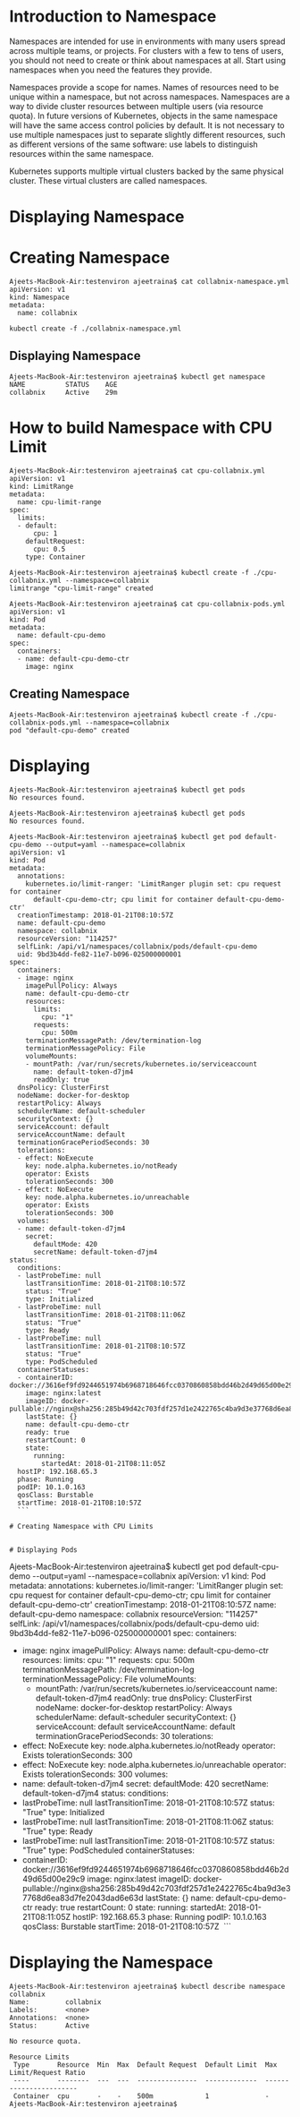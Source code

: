 # Introduction to Namespace

Namespaces are intended for use in environments with many users spread across multiple teams, or projects. For clusters with a few to tens of users, you should not need to create or think about namespaces at all. Start using namespaces when you need the features they provide.

Namespaces provide a scope for names. Names of resources need to be unique within a namespace, but not across namespaces.
Namespaces are a way to divide cluster resources between multiple users (via resource quota).
In future versions of Kubernetes, objects in the same namespace will have the same access control policies by default.
It is not necessary to use multiple namespaces just to separate slightly different resources, such as different versions of the same software: use labels to distinguish resources within the same namespace.

Kubernetes supports multiple virtual clusters backed by the same physical cluster. These virtual clusters are called namespaces.


# Displaying Namespace


# Creating Namespace


```
Ajeets-MacBook-Air:testenviron ajeetraina$ cat collabnix-namespace.yml 
apiVersion: v1
kind: Namespace
metadata:
  name: collabnix
```

```
kubectl create -f ./collabnix-namespace.yml
```

## Displaying Namespace

```
Ajeets-MacBook-Air:testenviron ajeetraina$ kubectl get namespace
NAME          STATUS    AGE
collabnix     Active    29m
```

# How to build Namespace with CPU Limit

```
Ajeets-MacBook-Air:testenviron ajeetraina$ cat cpu-collabnix.yml 
apiVersion: v1
kind: LimitRange
metadata:
  name: cpu-limit-range
spec:
  limits:
  - default:
      cpu: 1
    defaultRequest:
      cpu: 0.5
    type: Container

```

```
Ajeets-MacBook-Air:testenviron ajeetraina$ kubectl create -f ./cpu-collabnix.yml --namespace=collabnix
limitrange "cpu-limit-range" created
```


```
Ajeets-MacBook-Air:testenviron ajeetraina$ cat cpu-collabnix-pods.yml 
apiVersion: v1
kind: Pod
metadata:
  name: default-cpu-demo
spec:
  containers:
  - name: default-cpu-demo-ctr
    image: nginx
```
## Creating Namespace

```
Ajeets-MacBook-Air:testenviron ajeetraina$ kubectl create -f ./cpu-collabnix-pods.yml --namespace=collabnix
pod "default-cpu-demo" created
```

# Displaying 

```
Ajeets-MacBook-Air:testenviron ajeetraina$ kubectl get pods
No resources found.
```

```
Ajeets-MacBook-Air:testenviron ajeetraina$ kubectl get pods
No resources found.
```

```
Ajeets-MacBook-Air:testenviron ajeetraina$ kubectl get pod default-cpu-demo --output=yaml --namespace=collabnix
apiVersion: v1
kind: Pod
metadata:
  annotations:
    kubernetes.io/limit-ranger: 'LimitRanger plugin set: cpu request for container
      default-cpu-demo-ctr; cpu limit for container default-cpu-demo-ctr'
  creationTimestamp: 2018-01-21T08:10:57Z
  name: default-cpu-demo
  namespace: collabnix
  resourceVersion: "114257"
  selfLink: /api/v1/namespaces/collabnix/pods/default-cpu-demo
  uid: 9bd3b4dd-fe82-11e7-b096-025000000001
spec:
  containers:
  - image: nginx
    imagePullPolicy: Always
    name: default-cpu-demo-ctr
    resources:
      limits:
        cpu: "1"
      requests:
        cpu: 500m
    terminationMessagePath: /dev/termination-log
    terminationMessagePolicy: File
    volumeMounts:
    - mountPath: /var/run/secrets/kubernetes.io/serviceaccount
      name: default-token-d7jm4
      readOnly: true
  dnsPolicy: ClusterFirst
  nodeName: docker-for-desktop
  restartPolicy: Always
  schedulerName: default-scheduler
  securityContext: {}
  serviceAccount: default
  serviceAccountName: default
  terminationGracePeriodSeconds: 30
  tolerations:
  - effect: NoExecute
    key: node.alpha.kubernetes.io/notReady
    operator: Exists
    tolerationSeconds: 300
  - effect: NoExecute
    key: node.alpha.kubernetes.io/unreachable
    operator: Exists
    tolerationSeconds: 300
  volumes:
  - name: default-token-d7jm4
    secret:
      defaultMode: 420
      secretName: default-token-d7jm4
status:
  conditions:
  - lastProbeTime: null
    lastTransitionTime: 2018-01-21T08:10:57Z
    status: "True"
    type: Initialized
  - lastProbeTime: null
    lastTransitionTime: 2018-01-21T08:11:06Z
    status: "True"
    type: Ready
  - lastProbeTime: null
    lastTransitionTime: 2018-01-21T08:10:57Z
    status: "True"
    type: PodScheduled
  containerStatuses:
  - containerID: docker://3616ef9fd9244651974b6968718646fcc0370860858bdd46b2d49d65d00e29c9
    image: nginx:latest
    imageID: docker-pullable://nginx@sha256:285b49d42c703fdf257d1e2422765c4ba9d3e37768d6ea83d7fe2043dad6e63d
    lastState: {}
    name: default-cpu-demo-ctr
    ready: true
    restartCount: 0
    state:
      running:
        startedAt: 2018-01-21T08:11:05Z
  hostIP: 192.168.65.3
  phase: Running
  podIP: 10.1.0.163
  qosClass: Burstable
  startTime: 2018-01-21T08:10:57Z
  ```

# Creating Namespace with CPU Limits


# Displaying Pods

```
Ajeets-MacBook-Air:testenviron ajeetraina$ kubectl get pod default-cpu-demo --output=yaml --namespace=collabnix
apiVersion: v1
kind: Pod
metadata:
  annotations:
    kubernetes.io/limit-ranger: 'LimitRanger plugin set: cpu request for container
      default-cpu-demo-ctr; cpu limit for container default-cpu-demo-ctr'
  creationTimestamp: 2018-01-21T08:10:57Z
  name: default-cpu-demo
  namespace: collabnix
  resourceVersion: "114257"
  selfLink: /api/v1/namespaces/collabnix/pods/default-cpu-demo
  uid: 9bd3b4dd-fe82-11e7-b096-025000000001
spec:
  containers:
  - image: nginx
    imagePullPolicy: Always
    name: default-cpu-demo-ctr
    resources:
      limits:
        cpu: "1"
      requests:
        cpu: 500m
    terminationMessagePath: /dev/termination-log
    terminationMessagePolicy: File
    volumeMounts:
    - mountPath: /var/run/secrets/kubernetes.io/serviceaccount
      name: default-token-d7jm4
      readOnly: true
  dnsPolicy: ClusterFirst
  nodeName: docker-for-desktop
  restartPolicy: Always
  schedulerName: default-scheduler
  securityContext: {}
  serviceAccount: default
  serviceAccountName: default
  terminationGracePeriodSeconds: 30
  tolerations:
  - effect: NoExecute
    key: node.alpha.kubernetes.io/notReady
    operator: Exists
    tolerationSeconds: 300
  - effect: NoExecute
    key: node.alpha.kubernetes.io/unreachable
    operator: Exists
    tolerationSeconds: 300
  volumes:
  - name: default-token-d7jm4
    secret:
      defaultMode: 420
      secretName: default-token-d7jm4
status:
  conditions:
  - lastProbeTime: null
    lastTransitionTime: 2018-01-21T08:10:57Z
    status: "True"
    type: Initialized
  - lastProbeTime: null
    lastTransitionTime: 2018-01-21T08:11:06Z
    status: "True"
    type: Ready
  - lastProbeTime: null
    lastTransitionTime: 2018-01-21T08:10:57Z
    status: "True"
    type: PodScheduled
  containerStatuses:
  - containerID: docker://3616ef9fd9244651974b6968718646fcc0370860858bdd46b2d49d65d00e29c9
    image: nginx:latest
    imageID: docker-pullable://nginx@sha256:285b49d42c703fdf257d1e2422765c4ba9d3e37768d6ea83d7fe2043dad6e63d
    lastState: {}
    name: default-cpu-demo-ctr
    ready: true
    restartCount: 0
    state:
      running:
        startedAt: 2018-01-21T08:11:05Z
  hostIP: 192.168.65.3
  phase: Running
  podIP: 10.1.0.163
  qosClass: Burstable
  startTime: 2018-01-21T08:10:57Z
  ```


# Displaying the Namespace


```
Ajeets-MacBook-Air:testenviron ajeetraina$ kubectl describe namespace collabnix
Name:         collabnix
Labels:       <none>
Annotations:  <none>
Status:       Active

No resource quota.

Resource Limits
 Type       Resource  Min  Max  Default Request  Default Limit  Max Limit/Request Ratio
 ----       --------  ---  ---  ---------------  -------------  -----------------------
 Container  cpu       -    -    500m             1              -
Ajeets-MacBook-Air:testenviron ajeetraina$ 
```
